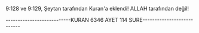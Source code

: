 9:128 ve 9:129, Şeytan tarafından Kuran'a eklendi! ALLAH tarafından değil!

---------------------------KURAN 6346 AYET 114 SURE---------------------------
